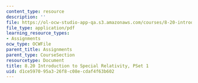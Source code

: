 ```yaml
---
content_type: resource
description: ''
file: https://ol-ocw-studio-app-qa.s3.amazonaws.com/courses/8-20-introduction-to-special-relativity-january-iap-2021/d1ce597095a326f8c08ecdaf4f63b602_MIT8_20iap21_pset1.pdf
file_type: application/pdf
learning_resource_types:
- Assignments
ocw_type: OCWFile
parent_title: Assignments
parent_type: CourseSection
resourcetype: Document
title: 8.20 Introduction to Special Relativity, PSet 1
uid: d1ce5970-95a3-26f8-c08e-cdaf4f63b602
---
```

